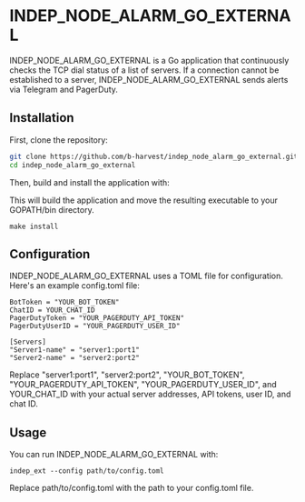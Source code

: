 # INDEP_NODE_ALARM_GO_EXTERNAL

INDEP_NODE_ALARM_GO_EXTERNAL is a Go application that continuously checks the TCP dial status of a list of servers. If a connection cannot be established to a server, INDEP_NODE_ALARM_GO_EXTERNAL sends alerts via Telegram and PagerDuty.

## Installation

First, clone the repository:

```bash
git clone https://github.com/b-harvest/indep_node_alarm_go_external.git
cd indep_node_alarm_go_external
```

Then, build and install the application with:

This will build the application and move the resulting executable to your GOPATH/bin directory.

```
make install
```

## Configuration

INDEP_NODE_ALARM_GO_EXTERNAL uses a TOML file for configuration. Here's an example config.toml file:

```
BotToken = "YOUR_BOT_TOKEN"
ChatID = YOUR_CHAT_ID
PagerDutyToken = "YOUR_PAGERDUTY_API_TOKEN"
PagerDutyUserID = "YOUR_PAGERDUTY_USER_ID"

[Servers]
"Server1-name" = "server1:port1"
"Server2-name" = "server2:port2"
```
Replace "server1:port1", "server2:port2", "YOUR_BOT_TOKEN", "YOUR_PAGERDUTY_API_TOKEN", "YOUR_PAGERDUTY_USER_ID", and YOUR_CHAT_ID with your actual server addresses, API tokens, user ID, and chat ID.

## Usage

You can run INDEP_NODE_ALARM_GO_EXTERNAL with:

```
indep_ext --config path/to/config.toml
```

Replace path/to/config.toml with the path to your config.toml file.

